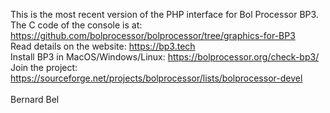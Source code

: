 This is the most recent version of the PHP interface for Bol Processor BP3.<br />The C code of the console is at: https://github.com/bolprocessor/bolprocessor/tree/graphics-for-BP3<br />Read details on the website: https://bp3.tech<br />Install BP3 in MacOS/Windows/Linux: https://bolprocessor.org/check-bp3/<br />Join the project: https://sourceforge.net/projects/bolprocessor/lists/bolprocessor-devel<br><br>
Bernard Bel
